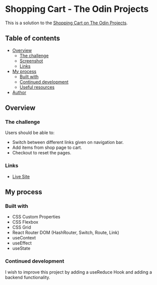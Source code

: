 # Shopping Cart - The Odin Projects

This is a solution to the [Shopping Cart on The Odin Projects](https://www.theodinproject.com/paths/full-stack-javascript/courses/javascript/lessons/shopping-cart). 

## Table of contents

- [Overview](#overview)
  - [The challenge](#the-challenge)
  - [Screenshot](#screenshot)
  - [Links](#links)
- [My process](#my-process)
  - [Built with](#built-with)
  - [Continued development](#continued-development)
  - [Useful resources](#useful-resources)
- [Author](#author)



## Overview

### The challenge

Users should be able to:

- Switch between different links given on navigation bar.
- Add items from shop page to cart.
- Checkout to reset the pages.  


### Links

- [Live Site](https://foolhardy21.github.io/shopping-cart/)

## My process

### Built with

- CSS Custom Properties
- CSS Flexbox
- CSS Grid
- React Router DOM (HashRouter, Switch, Route, Link)
- useContext
- useEffect
- useState

### Continued development

I wish to improve this project by adding a useReduce Hook and adding a backend functionality.
